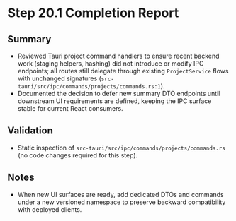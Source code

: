# Step 20.1 Completion Report

## Summary
- Reviewed Tauri project command handlers to ensure recent backend work (staging helpers, hashing) did not introduce or modify IPC endpoints; all routes still delegate through existing `ProjectService` flows with unchanged signatures (`src-tauri/src/ipc/commands/projects/commands.rs:1`).
- Documented the decision to defer new summary DTO endpoints until downstream UI requirements are defined, keeping the IPC surface stable for current React consumers.

## Validation
- Static inspection of `src-tauri/src/ipc/commands/projects/commands.rs` (no code changes required for this step).

## Notes
- When new UI surfaces are ready, add dedicated DTOs and commands under a new versioned namespace to preserve backward compatibility with deployed clients.
